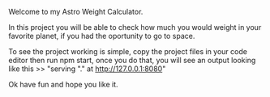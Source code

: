 Welcome to my Astro Weight Calculator.

In this project you will be able to check how much you would weight in your favorite planet, if you had the oportunity to go to space.

To see the project working is simple, copy the project files in your code editor then run npm start,
once you do that, you will see an output looking like this >> "serving "." at http://127.0.0.1:8080" 

Ok have fun and hope you like it.
